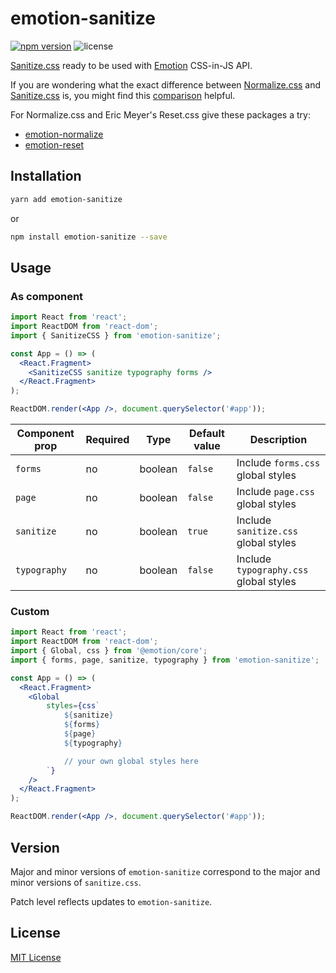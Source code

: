# emotion-sanitize

[![npm version](https://img.shields.io/npm/v/emotion-sanitize?style=flat-square)](https://www.npmjs.com/package/emotion-sanitize)
![license](https://img.shields.io/npm/l/emotion-sanitize?style=flat-square)

[Sanitize.css](https://github.com/csstools/sanitize.css/) ready to be used with [Emotion](https://emotion.sh/) CSS-in-JS API.

If you are wondering what the exact difference between [Normalize.css](https://github.com/necolas/normalize.css) and [Sanitize.css](https://github.com/csstools/sanitize.css/) is, you might find this [comparison](https://www.diffchecker.com/46LGdaQh) helpful.

For Normalize.css and Eric Meyer's Reset.css give these packages a try:
- [emotion-normalize](https://github.com/infinum/emotion-normalize)
- [emotion-reset](https://github.com/Sayegh7/emotion-reset)


## Installation

```sh
yarn add emotion-sanitize
```

or

```sh
npm install emotion-sanitize --save
```

## Usage

### As component

```jsx
import React from 'react';
import ReactDOM from 'react-dom';
import { SanitizeCSS } from 'emotion-sanitize';

const App = () => (
  <React.Fragment>
    <SanitizeCSS sanitize typography forms />
  </React.Fragment>
);

ReactDOM.render(<App />, document.querySelector('#app'));
```

Component prop | Required | Type | Default value | Description
-------------- | -------- | ---- | ------------- | -----------
`forms` | no | boolean | `false` | Include `forms.css` global styles
`page` | no | boolean | `false` | Include `page.css` global styles
`sanitize` | no | boolean | `true` | Include `sanitize.css` global styles
`typography` | no | boolean | `false` | Include `typography.css` global styles

### Custom

```jsx
import React from 'react';
import ReactDOM from 'react-dom';
import { Global, css } from '@emotion/core';
import { forms, page, sanitize, typography } from 'emotion-sanitize';

const App = () => (
  <React.Fragment>
    <Global 
        styles={css`
            ${sanitize}
            ${forms}
            ${page}
            ${typography}

            // your own global styles here
        `} 
    />
  </React.Fragment>
);

ReactDOM.render(<App />, document.querySelector('#app'));
```

## Version

Major and minor versions of `emotion-sanitize` correspond to the major and minor versions of `sanitize.css`.

Patch level reflects updates to `emotion-sanitize`.

## License

[MIT License](LICENSE.md)
